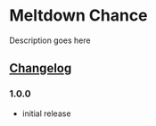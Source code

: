 # Meltdown Chance

Description goes here


## [Changelog](https://thunderstore.io/c/lethal-company/p/den/BetterBreakerBox/changelog/)

### 1.0.0
- initial release